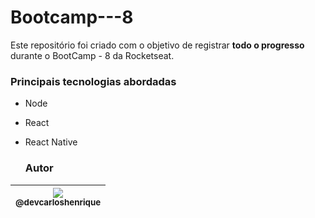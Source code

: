 # Bootcamp---8

Este repositório foi criado com o objetivo de registrar **todo o progresso** durante o BootCamp - 8 da Rocketseat.

### Principais tecnologias abordadas

- Node 
- React
- React Native


   ### Autor
   
| [<img src="https://avatars2.githubusercontent.com/u/57951744?s=180&v=4"><br><sub>@devcarloshenrique</sub>](https://github.com/devcarloshenrique) |
| :---: |
